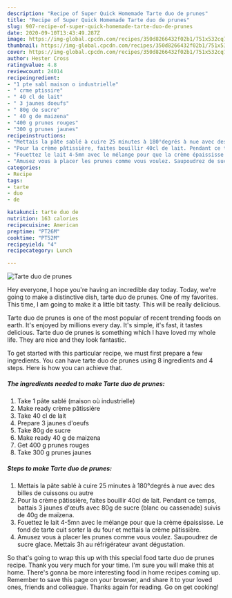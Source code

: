 ```yaml
---
description: "Recipe of Super Quick Homemade Tarte duo de prunes"
title: "Recipe of Super Quick Homemade Tarte duo de prunes"
slug: 907-recipe-of-super-quick-homemade-tarte-duo-de-prunes
date: 2020-09-10T13:43:49.287Z
image: https://img-global.cpcdn.com/recipes/350d8266432f02b1/751x532cq70/tarte-duo-de-prunes-photo-principale-de-la-recette.jpg
thumbnail: https://img-global.cpcdn.com/recipes/350d8266432f02b1/751x532cq70/tarte-duo-de-prunes-photo-principale-de-la-recette.jpg
cover: https://img-global.cpcdn.com/recipes/350d8266432f02b1/751x532cq70/tarte-duo-de-prunes-photo-principale-de-la-recette.jpg
author: Hester Cross
ratingvalue: 4.8
reviewcount: 24014
recipeingredient:
- "1 pte sabl maison o industrielle"
- " crme ptissire"
- " 40 cl de lait"
- " 3 jaunes doeufs"
- " 80g de sucre"
- " 40 g de maizena"
- "400 g prunes rouges"
- "300 g prunes jaunes"
recipeinstructions:
- "Mettais la pâte sablé à cuire 25 minutes à 180°degrés à nue avec des billes de cuissons ou autre"
- "Pour la crème pâtissière, faites bouillir 40cl de lait. Pendant ce temps, battais 3 jaunes d&#39;œufs avec 80g de sucre (blanc ou cassenade) suivis de 40g de maïzena."
- "Fouettez le lait 4-5mn avec le mélange pour que la crème épaississe. Le fond de tarte cuit sorter la du four et mettais la crème pâtissière."
- "Amusez vous à placer les prunes comme vous voulez. Saupoudrez de sucre glace. Mettais 3h au réfrigérateur avant dégustation."
categories:
- Recipe
tags:
- tarte
- duo
- de

katakunci: tarte duo de 
nutrition: 163 calories
recipecuisine: American
preptime: "PT26M"
cooktime: "PT52M"
recipeyield: "4"
recipecategory: Lunch

---
```



![Tarte duo de prunes](https://img-global.cpcdn.com/recipes/350d8266432f02b1/751x532cq70/tarte-duo-de-prunes-photo-principale-de-la-recette.jpg)

Hey everyone, I hope you're having an incredible day today. Today, we're going to make a distinctive dish, tarte duo de prunes. One of my favorites. This time, I am going to make it a little bit tasty. This will be really delicious.

Tarte duo de prunes is one of the most popular of recent trending foods on earth. It's enjoyed by millions every day. It's simple, it's fast, it tastes delicious. Tarte duo de prunes is something which I have loved my whole life. They are nice and they look fantastic.




To get started with this particular recipe, we must first prepare a few ingredients. You can have tarte duo de prunes using 8 ingredients and 4 steps. Here is how you can achieve that.

<!--inarticleads1-->

##### The ingredients needed to make Tarte duo de prunes:

1. Take 1 pâte sablé (maison où industrielle)
1. Make ready  crème pâtissière
1. Take  40 cl de lait
1. Prepare  3 jaunes d&#39;oeufs
1. Take  80g de sucre
1. Make ready  40 g de maizena
1. Get 400 g prunes rouges
1. Take 300 g prunes jaunes




<!--inarticleads2-->

##### Steps to make Tarte duo de prunes:

1. Mettais la pâte sablé à cuire 25 minutes à 180°degrés à nue avec des billes de cuissons ou autre
1. Pour la crème pâtissière, faites bouillir 40cl de lait. Pendant ce temps, battais 3 jaunes d&#39;œufs avec 80g de sucre (blanc ou cassenade) suivis de 40g de maïzena.
1. Fouettez le lait 4-5mn avec le mélange pour que la crème épaississe. Le fond de tarte cuit sorter la du four et mettais la crème pâtissière.
1. Amusez vous à placer les prunes comme vous voulez. Saupoudrez de sucre glace. Mettais 3h au réfrigérateur avant dégustation.




So that's going to wrap this up with this special food tarte duo de prunes recipe. Thank you very much for your time. I'm sure you will make this at home. There's gonna be more interesting food in home recipes coming up. Remember to save this page on your browser, and share it to your loved ones, friends and colleague. Thanks again for reading. Go on get cooking!
